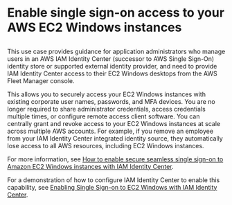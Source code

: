 # Enable single sign\-on access to your AWS EC2 Windows instances<a name="use-case-ec2"></a>

## <a name="enable-sso-access-ec2"></a>

This use case provides guidance for application administrators who manage users in an AWS IAM Identity Center \(successor to AWS Single Sign\-On\) identity store or supported external identity provider, and need to provide IAM Identity Center access to their EC2 Windows desktops from the AWS Fleet Manager console\.

This allows you to securely access your EC2 Windows instances with existing corporate user names, passwords, and MFA devices\. You are no longer required to share administrator credentials, access credentials multiple times, or configure remote access client software\. You can centrally grant and revoke access to your EC2 Windows instances at scale across multiple AWS accounts\. For example, if you remove an employee from your IAM Identity Center integrated identity source, they automatically lose access to all AWS resources, including EC2 Windows instances\.

For more information, see [ How to enable secure seamless single sign\-on to Amazon EC2 Windows instances with IAM Identity Center](https://aws.amazon.com/blogs/security/how-to-enable-secure-seamless-single-sign-on-to-amazon-ec2-windows-instances-with-aws-sso/)\.

For a demonstration of how to configure IAM Identity Center to enable this capability, see [Enabling Single Sign\-on to EC2 Windows with IAM Identity Center](https://www.youtube.com/watch?v=gUUYLK67L8U)\. 